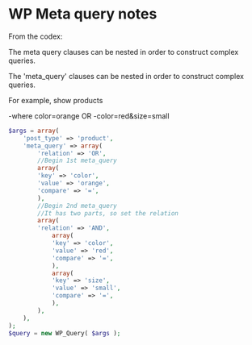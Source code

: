 # WP Meta query notes

From the codex:

The meta query clauses can be nested in order to construct complex queries.

The 'meta_query' clauses can be nested in order to construct complex queries.

For example, show products

-where color=orange OR
-color=red&size=small

```php
$args = array(
    'post_type' => 'product',
    'meta_query' => array(
        'relation' => 'OR',
        //Begin 1st meta_query
        array(
        'key' => 'color',
        'value' => 'orange',
        'compare' => '=',
        ),
        //Begin 2nd meta_query
        //It has two parts, so set the relation
        array(
        'relation' => 'AND',
            array(
            'key' => 'color',
            'value' => 'red',
            'compare' => '=',
            ),
            array(
            'key' => 'size',
            'value' => 'small',
            'compare' => '=',
            ),
        ),
    ),
);
$query = new WP_Query( $args );
```
